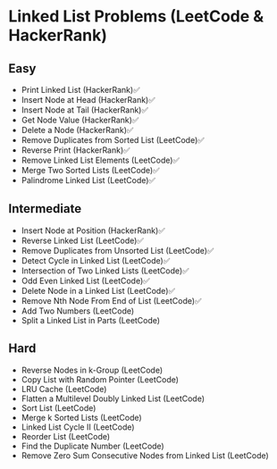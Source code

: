 # Linked List Problems (LeetCode & HackerRank)

## Easy
- Print Linked List (HackerRank)✅
- Insert Node at Head (HackerRank)✅
- Insert Node at Tail (HackerRank)✅
- Get Node Value (HackerRank)✅
- Delete a Node (HackerRank)✅
- Remove Duplicates from Sorted List (LeetCode)✅
- Reverse Print (HackerRank)✅
- Remove Linked List Elements (LeetCode)✅
- Merge Two Sorted Lists (LeetCode)✅
- Palindrome Linked List (LeetCode)✅

## Intermediate
- Insert Node at Position (HackerRank)✅
- Reverse Linked List (LeetCode)✅
- Remove Duplicates from Unsorted List (LeetCode)✅
- Detect Cycle in Linked List (LeetCode)✅
- Intersection of Two Linked Lists (LeetCode)✅
- Odd Even Linked List (LeetCode)✅
- Delete Node in a Linked List (LeetCode)✅
- Remove Nth Node From End of List (LeetCode)✅
- Add Two Numbers (LeetCode)
- Split a Linked List in Parts (LeetCode)

## Hard
- Reverse Nodes in k-Group (LeetCode)
- Copy List with Random Pointer (LeetCode)
- LRU Cache (LeetCode)
- Flatten a Multilevel Doubly Linked List (LeetCode)
- Sort List (LeetCode)
- Merge k Sorted Lists (LeetCode)
- Linked List Cycle II (LeetCode)
- Reorder List (LeetCode)
- Find the Duplicate Number (LeetCode)
- Remove Zero Sum Consecutive Nodes from Linked List (LeetCode)